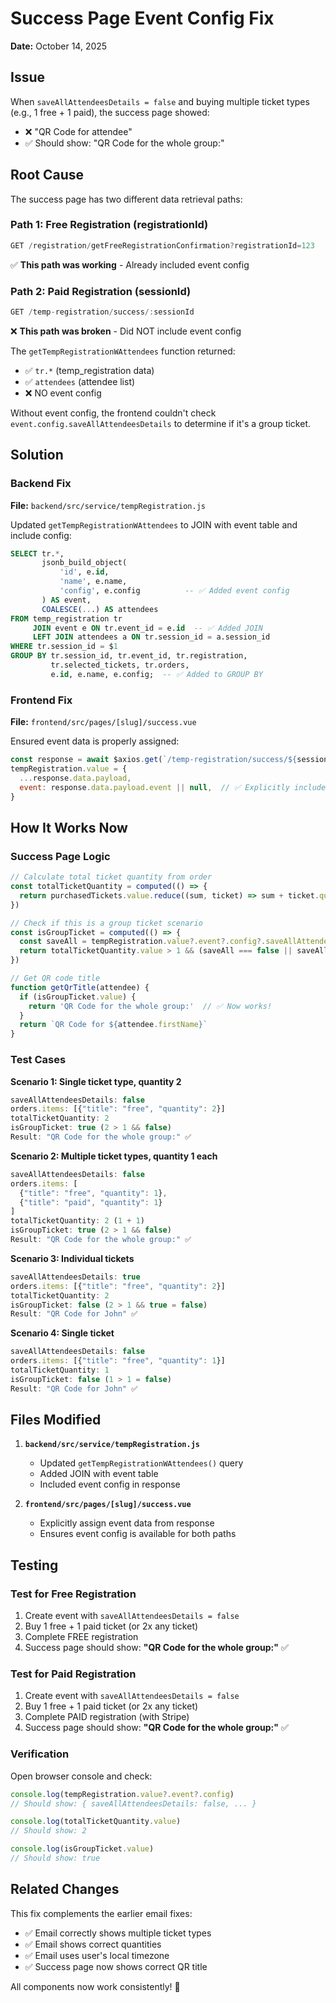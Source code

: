 # Success Page Event Config Fix

**Date:** October 14, 2025

## Issue
When `saveAllAttendeesDetails = false` and buying multiple ticket types (e.g., 1 free + 1 paid), the success page showed:
- ❌ "QR Code for attendee" 
- ✅ Should show: "QR Code for the whole group:"

## Root Cause
The success page has two different data retrieval paths:

### Path 1: Free Registration (registrationId)
```javascript
GET /registration/getFreeRegistrationConfirmation?registrationId=123
```
✅ **This path was working** - Already included event config

### Path 2: Paid Registration (sessionId)
```javascript
GET /temp-registration/success/:sessionId
```
❌ **This path was broken** - Did NOT include event config

The `getTempRegistrationWAttendees` function returned:
- ✅ `tr.*` (temp_registration data)
- ✅ `attendees` (attendee list)
- ❌ NO event config

Without event config, the frontend couldn't check `event.config.saveAllAttendeesDetails` to determine if it's a group ticket.

## Solution

### Backend Fix
**File:** `backend/src/service/tempRegistration.js`

Updated `getTempRegistrationWAttendees` to JOIN with event table and include config:

```sql
SELECT tr.*,
       jsonb_build_object(
           'id', e.id,
           'name', e.name,
           'config', e.config          -- ✅ Added event config
       ) AS event,
       COALESCE(...) AS attendees
FROM temp_registration tr
     JOIN event e ON tr.event_id = e.id  -- ✅ Added JOIN
     LEFT JOIN attendees a ON tr.session_id = a.session_id
WHERE tr.session_id = $1
GROUP BY tr.session_id, tr.event_id, tr.registration, 
         tr.selected_tickets, tr.orders, 
         e.id, e.name, e.config;  -- ✅ Added to GROUP BY
```

### Frontend Fix
**File:** `frontend/src/pages/[slug]/success.vue`

Ensured event data is properly assigned:

```javascript
const response = await $axios.get(`/temp-registration/success/${sessionId.value}`)
tempRegistration.value = {
  ...response.data.payload,
  event: response.data.payload.event || null,  // ✅ Explicitly include event
}
```

## How It Works Now

### Success Page Logic
```javascript
// Calculate total ticket quantity from order
const totalTicketQuantity = computed(() => {
  return purchasedTickets.value.reduce((sum, ticket) => sum + ticket.quantity, 0)
})

// Check if this is a group ticket scenario
const isGroupTicket = computed(() => {
  const saveAll = tempRegistration.value?.event?.config?.saveAllAttendeesDetails
  return totalTicketQuantity.value > 1 && (saveAll === false || saveAll === 'false')
})

// Get QR code title
function getQrTitle(attendee) {
  if (isGroupTicket.value) {
    return 'QR Code for the whole group:'  // ✅ Now works!
  }
  return `QR Code for ${attendee.firstName}`
}
```

### Test Cases

**Scenario 1: Single ticket type, quantity 2**
```javascript
saveAllAttendeesDetails: false
orders.items: [{"title": "free", "quantity": 2}]
totalTicketQuantity: 2
isGroupTicket: true (2 > 1 && false)
Result: "QR Code for the whole group:" ✅
```

**Scenario 2: Multiple ticket types, quantity 1 each**
```javascript
saveAllAttendeesDetails: false
orders.items: [
  {"title": "free", "quantity": 1},
  {"title": "paid", "quantity": 1}
]
totalTicketQuantity: 2 (1 + 1)
isGroupTicket: true (2 > 1 && false)
Result: "QR Code for the whole group:" ✅
```

**Scenario 3: Individual tickets**
```javascript
saveAllAttendeesDetails: true
orders.items: [{"title": "free", "quantity": 2}]
totalTicketQuantity: 2
isGroupTicket: false (2 > 1 && true = false)
Result: "QR Code for John" ✅
```

**Scenario 4: Single ticket**
```javascript
saveAllAttendeesDetails: false
orders.items: [{"title": "free", "quantity": 1}]
totalTicketQuantity: 1
isGroupTicket: false (1 > 1 = false)
Result: "QR Code for John" ✅
```

## Files Modified

1. **`backend/src/service/tempRegistration.js`**
   - Updated `getTempRegistrationWAttendees()` query
   - Added JOIN with event table
   - Included event config in response

2. **`frontend/src/pages/[slug]/success.vue`**
   - Explicitly assign event data from response
   - Ensures event config is available for both paths

## Testing

### Test for Free Registration
1. Create event with `saveAllAttendeesDetails = false`
2. Buy 1 free + 1 paid ticket (or 2x any ticket)
3. Complete FREE registration
4. Success page should show: **"QR Code for the whole group:"** ✅

### Test for Paid Registration
1. Create event with `saveAllAttendeesDetails = false`
2. Buy 1 free + 1 paid ticket (or 2x any ticket)
3. Complete PAID registration (with Stripe)
4. Success page should show: **"QR Code for the whole group:"** ✅

### Verification
Open browser console and check:
```javascript
console.log(tempRegistration.value?.event?.config)
// Should show: { saveAllAttendeesDetails: false, ... }

console.log(totalTicketQuantity.value)
// Should show: 2

console.log(isGroupTicket.value)
// Should show: true
```

## Related Changes
This fix complements the earlier email fixes:
- ✅ Email correctly shows multiple ticket types
- ✅ Email shows correct quantities
- ✅ Email uses user's local timezone
- ✅ Success page now shows correct QR title

All components now work consistently! 🎉

